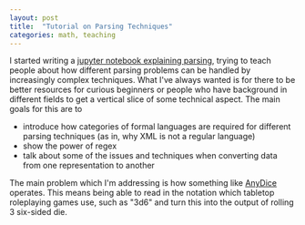 ```yaml
---
layout: post
title:  "Tutorial on Parsing Techniques"
categories: math, teaching
---
```


I started writing a [jupyter notebook explaining parsing](https://github.com/CodyEthanJordan/TutorialNotebooks/blob/master/Parsing%20Dice%20Notation.ipynb), trying to teach people about how different parsing problems can be handled by increasingly complex techniques. What I've always wanted is for there to be better resources for curious beginners or people who have background in different fields to get a vertical slice of some technical aspect. The main goals for this are to

- introduce how categories of formal languages are required for different parsing techniques (as in, why XML is not a regular language)
- show the power of regex
- talk about some of the issues and techniques when converting data from one representation to another


The main problem which I'm addressing is how something like [AnyDice](https://anydice.com/) operates. This means being able to read in the notation which tabletop roleplaying games use, such as "3d6" and turn this into the output of rolling 3 six-sided die.